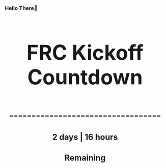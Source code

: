 ### Hello There👋

<!---START-TIMER--->
<h3 align='center' style='font-size: 64px;'>FRC Kickoff Countdown</h3>
<h3 align='center' style='font-size: 30px;'>----------------------------------</h3>
<h3 align='center' style='font-size: 25px;'>2 days | 16 hours</h3>
<h3 align='center' style='font-size: 25px;'>Remaining</h3>
<!---END-TIMER--->

